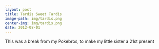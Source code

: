 ```yaml
---
layout: post
title: Tardis Sweet Tardis
image-path: img/tardis.png
center-img: img/tardis.png
date: 2012-08-01
---
```


This was a break from my Pokebros, to make my little sister a 21st present
